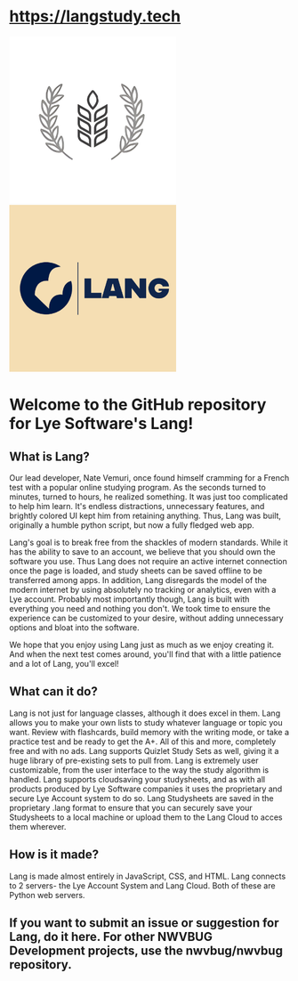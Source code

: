 # https://langstudy.tech

<img src="https://github.com/nwvbug/nwvbug-logos/blob/main/lye%20logo/lyeiconwbg.png" width="300" height="300"> <img src="https://github.com/nwvbug/nwvbug-logos/blob/main/Lang%20Logos/RedesLangwBg.png" width="300" height="300">

# Welcome to the GitHub repository for Lye Software's Lang!

## What is Lang?
Our lead developer, Nate Vemuri, once found himself cramming for a French test with a popular online studying program. 
As the seconds turned to minutes, turned to hours, he realized something. It was just too complicated to help him learn.
It's endless distractions, unnecessary features, and brightly colored UI kept him from retaining anything. 
Thus, Lang was built, originally a humble python script, but now a fully fledged web app.
                    
Lang's goal is to break free from the shackles of modern standards. 
While it has the ability to save to an account, we believe that you should own the software you use. 
Thus Lang does not require an active internet connection once the page is loaded, and study sheets can be saved offline to be transferred among apps. 
In addition, Lang disregards the model of the modern internet by using absolutely no tracking or analytics, even with a Lye account. 
Probably most importantly though, Lang is built with everything you need and nothing you don't. 
We took time to ensure the experience can be customized to your desire, without adding unnecessary options and bloat into the software. 
                
We hope that you enjoy using Lang just as much as we enjoy creating it.
And when the next test comes around, you'll find that with a little patience and a lot of Lang, you'll excel!
           
## What can it do?

Lang is not just for language classes, although it does excel in them. Lang allows you to make your own lists to study whatever language or topic you want. Review with flashcards, build memory with the writing mode, or take a practice test and be ready to get the A+. All of this and more, completely free and with no ads. Lang supports Quizlet Study Sets as well, giving it a huge library of pre-existing sets to pull from. Lang is extremely user customizable, from the user interface to the way the study algorithm is handled. Lang supports cloudsaving your studysheets, and as with all products produced by Lye Software companies it uses the proprietary and secure Lye Account system to do so. Lang Studysheets are saved in the proprietary .lang format to ensure that you can securely save your Studysheets to a local machine or upload them to the Lang Cloud to acces them wherever.
                
## How is it made?

Lang is made almost entirely in JavaScript, CSS, and HTML. Lang connects to 2 servers- the Lye Account System and Lang Cloud. Both of these are Python web servers.

## If you want to submit an issue or suggestion for Lang, do it here. For other NWVBUG Development projects, use the nwvbug/nwvbug repository. 





